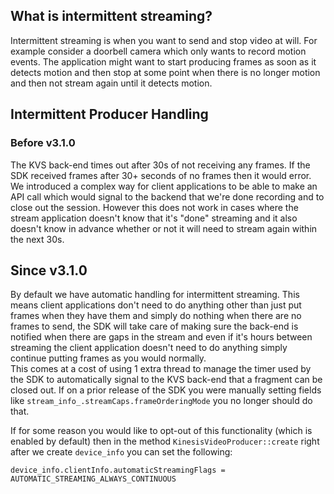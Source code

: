 ## What is intermittent streaming?
Intermittent streaming is when you want to send and stop video at will.  For example consider a doorbell camera which only wants to record motion events.  The application might want to start producing frames as soon as it detects motion and then stop at some point when there is no longer motion and then not stream again until it detects motion. 

## Intermittent Producer Handling
### Before v3.1.0
The KVS back-end times out after 30s of not receiving any frames.  If the SDK received frames after 30+ seconds of no frames then it would error.  We introduced a complex way for client applications to be able to make an API call which would signal to the backend that we're done recording and to close out the session.  However this does not work in cases where the stream application doesn't know that it's "done" streaming and it also doesn't know in advance whether or not it will need to stream again within the next 30s. 


## Since v3.1.0
By default we have automatic handling for intermittent streaming.  This means client applications don't need to do anything other than just put frames when they have them and simply do nothing when there are no frames to send, the SDK will take care of making sure the back-end is notified when there are gaps in the stream and even if it's hours between streaming the client application doesn't need to do anything simply continue putting frames as you would normally.  
This comes at a cost of using 1 extra thread to manage the timer used by the SDK to automatically signal to the KVS back-end that a fragment can be closed out.  If on a prior release of the SDK you were manually setting fields like `stream_info_.streamCaps.frameOrderingMode` you no longer should do that.  

If for some reason you would like to opt-out of this functionality (which is enabled by default) then in the method `KinesisVideoProducer::create` right after we create `device_info` you can set the following:

```
device_info.clientInfo.automaticStreamingFlags = AUTOMATIC_STREAMING_ALWAYS_CONTINUOUS
```




